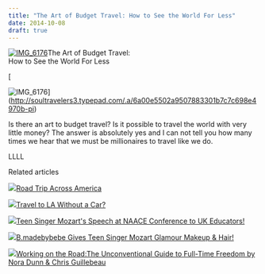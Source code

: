 ```yaml
---
title: "The Art of Budget Travel: How to See the World For Less"
date: 2014-10-08
draft: true
---
```


[![IMG_6176](https://soultravelers3.typepad.com/.a/6a00e5502a9507883301b7c7c698e0970b-200wi "IMG_6176")](http://soultravelers3.typepad.com/.a/6a00e5502a9507883301b7c7c698e0970b-pi)The Art of Budget Travel:  
How to See the World For Less  
  
  
  
  
  

<!--more-->  
[  
  
  
  
![IMG_6176](http://soultravelers3.typepad.com/.a/6a00e5502a9507883301b7c7c698e4970b-800wi "IMG_6176")](http://soultravelers3.typepad.com/.a/6a00e5502a9507883301b7c7c698e4970b-pi)  
  
  
  
Is there an art to budget travel? Is it possible to travel the world with very little money? The answer is absolutely yes and I can not tell you how many times we hear that we must be millionaires to travel like we do.   
  
  
  
  
  
  
  
  
LLLL

Related articles

[![](http://i.zemanta.com/354543600_80_80.jpg)](http://soultravelers3new.local/2015/07/road-trip-across-america.html)[Road Trip Across America](http://soultravelers3new.local/2015/07/road-trip-across-america.html)

[![](http://i.zemanta.com/355703992_80_80.jpg)](http://soultravelers3new.local/2015/08/travel-to-la-without-a-car-.html)[Travel to LA Without a Car?](http://soultravelers3new.local/2015/08/travel-to-la-without-a-car-.html)

[![](http://i.zemanta.com/341931598_80_80.jpg)](http://soultravelers3new.local/2015/05/teen-singer-mozarts-speech-at-naace-conference-to-uk-educators.html)[Teen Singer Mozart's Speech at NAACE Conference to UK Educators!](http://soultravelers3new.local/2015/05/teen-singer-mozarts-speech-at-naace-conference-to-uk-educators.html)

[![](http://i.zemanta.com/338454533_80_80.jpg)](http://soultravelers3new.local/2015/04/bmadebybebe-gives-teen-singer-mozart-glamour-makeup-hair.html)[B.madebybebe Gives Teen Singer Mozart Glamour Makeup & Hair!](http://soultravelers3new.local/2015/04/bmadebybebe-gives-teen-singer-mozart-glamour-makeup-hair.html)

[![](http://i.zemanta.com/333335991_80_80.jpg)](http://soultravelers3new.local/2015/03/working-on-the-roadthe-unconventional-guide-to-full-time-freedom-by-nora-dunn-chris-guillebeau-.html)[Working on the Road:The Unconventional Guide to Full-Time Freedom by Nora Dunn & Chris Guillebeau](http://soultravelers3new.local/2015/03/working-on-the-roadthe-unconventional-guide-to-full-time-freedom-by-nora-dunn-chris-guillebeau-.html)
